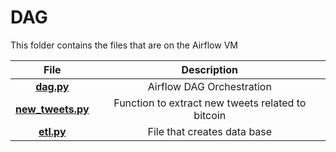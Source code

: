 # DAG 

This folder contains the files that are on the Airflow VM

|**File**|**Description**|
|:---:|:---:|
|**[dag.py](https://github.com/ro-juja/probable-umbrella/blob/main/DAG/dag.py)**|Airflow DAG Orchestration|
|**[new_tweets.py](https://github.com/ro-juja/probable-umbrella/blob/main/DAG/new_tweets.py)**|Function to extract new tweets related to bitcoin|
|**[etl.py](https://github.com/ro-juja/probable-umbrella/blob/main/DAG/etl.py)**|File that creates data base|

